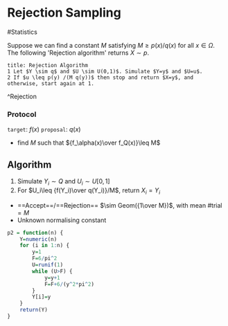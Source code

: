 # Rejection Sampling
#Statistics

Suppose we can find a constant $M$ satisfying $M \geq p(x) / q(x)$ for all $x \in \Omega$. The following 'Rejection algorithm' returns $X \sim p$.

```ad-algorithm
title: Rejection Algorithm
1 Let $Y \sim q$ and $U \sim U(0,1)$. Simulate $Y=y$ and $U=u$.
2 If $u \leq p(y) /(M q(y))$ then stop and return $X=y$, and otherwise, start again at 1.
```
^Rejection

### Protocol
`target`: $f(x)$
`proposal`: $q(x)$
- find $M$ such that ${f_\alpha(x)\over f_Q(x)}\leq M$

## Algorithm
1. Simulate $Y_i \sim Q$ and $U_i \sim U[0,1]$
2. For $U_i\leq {f(Y_i)\over q(Y_i)}/M$, return $X_i=Y_i$

- ==Accept==/==Rejection== $\sim Geom({1\over M})$, with mean $\# \text{trial}=M$
- Unknown normalising constant

```R
p2 = function(n) {
	Y=numeric(n)
	for (i in 1:n) {
		y=1
		F=6/pi^2
		U=runif(1)
		while (U>F) {
			y=y+1
			F=F+6/(y^2*pi^2)
		}
		Y[i]=y
	}
	return(Y)
}
```